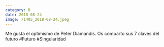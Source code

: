 ```yaml
--- 
category: B 
date: 2018-08-24 
image: /1405_2018-08-24.jpeg 
--- 
```


Me gusta el optimismo de Peter Diamandis. Os comparto sus 7 claves del futuro #Futuro #Singularidad